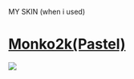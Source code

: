 MY SKIN
       (when i used)

# [Monko2k(Pastel)](https://monko2k.github.io/skins)
![](https://monko2k.github.io/preview/skin21.jpg)
